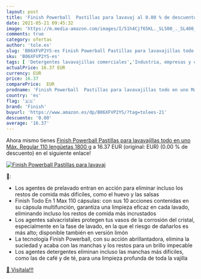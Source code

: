 ```yaml
---
layout: post
title: 'Finish Powerball  Pastillas para lavavaj al 0.00 % de descuento'
date: 2021-05-21 09:45:32
image: 'https://m.media-amazon.com/images/I/51h4Cjf65KL._SL500_._SL400_.jpg'
comments: true
category: ofertas
author: 'tole.es'
slug: 'B06XFVP2YS-es Finish Powerball Pastillas para lavavajillas todo en uno...'
sku: 'B06XFVP2YS-es'
tags: [ 'Detergentes lavavajillas comerciales','Industria, empresas y ciencia','Productos químicos  limpieza comerciales','Suministros de limpieza y saneamiento','finish', ]
actualPrice: 16.37 EUR
currency: EUR
price: 16.37
comparePrice:  EUR
prodname: 'Finish Powerball  Pastillas para lavavajillas todo en uno Máx.  Regular  110 lengüetas  1800 g'
country: 'es'
flag: '🇪🇸'
brand: 'Finish'
buyurl: 'https://www.amazon.es/dp/B06XFVP2YS/?tag=tolees-21'
descuento: '0.00'
average: '16.37'
---
```


Ahora mismo tienes [Finish Powerball  Pastillas para lavavajillas todo en uno Máx.  Regular  110 lengüetas  1800 g](https://www.amazon.es/dp/B06XFVP2YS/?tag=tolees-21) a 16.37 EUR (original:  EUR) (0.00 %  de descuento) en el siguiente enlace!

[![Finish Powerball  Pastillas para lavavaj](https://m.media-amazon.com/images/I/51h4Cjf65KL._SL500_._SL400_.jpg)](https://www.amazon.es/dp/B06XFVP2YS/?tag=tolees-21)

🔎:

- Los agentes de prelavado entran en acción para eliminar incluso los restos de comida más difíciles, como el huevo y las salsas
- Finish Todo En 1 Max 110 cápsulas: con sus 10 acciones contenidas en su cápsula multifunción, garantiza una limpieza eficaz en cada lavado, eliminando incluso los restos de comida más incrustados
- Los agentes salvacristales protegen tus vasos de la corrosión del cristal, especialmente en la fase de lavado, en la que el riesgo de dañarlos es más alto; disponible también en versión limón
- La tecnología Finish Powerball, con su acción abrillantadora, elimina la suciedad y acaba con las manchas y los restos para un brillo impecable
- Los agentes detergentes eliminan incluso las manchas más difíciles, como las de café y de té, para una limpieza profunda de toda la vajilla

[🛒 Visítala!!!](https://www.amazon.es/dp/B06XFVP2YS/?tag=tolees-21)
